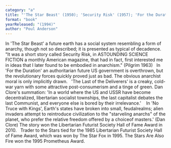 ```yaml
---
category: "a"
title: "'The Star Beast' (1950); 'Security Risk' (1957); 'For the Duration' (1957); 'The Last of the Deliverers' (1958; revised version 1976); 'No Truce with Kings' (1963); Trader to the Stars (1964);  The Star Fox (1965); The Stars Are Also Fire"
format: "book"
yearReleased: "(1994)"
author: "Poul Anderson"
---
```

In 'The Star Beast' a future earth has a social system resembling a form of anarchy, though not so described; it is presented as typical of decadence.
 
"It was a short story called Security Risk, in ASTOUNDING SCIENCE FICTION a monthly American magazine, that had in fact, first interested me in ideas that I later found to be embodied in anarchism." (Pilgrim 1963)
 
In 'For the Duration' an authoritarian future US government is overthrown, but the revolutionary forces quickly proved just as bad. The obvious anarchist moral is only implicitly drawn.
 
'The Last of the Deliverers' is a creaky, cold-war yarn with some attractive post-consumerism and a tinge of green. Dan Clore's summation: 'In a world where the US and USSR have become decentralized, libertarian socialist townships, the last capitalist debates the last Communist, and everyone else is bored by their irrelevance.'  
 
In 'No Truce with Kings', Earth's states have broken into small, feudalrealms; alien invaders attempt to reintroduce civilization to the "starveling anarchs" of the planet, who prefer the relative freedom offered by a choiceof masters.' (Dan Clore) The story won the Libertarian Futurist Society Hall of Fame Award in 2010.
 
Trader to the Stars tied for the 1985 Libertarian Futurist Society Hall of Fame Award, which was won by The Star Fox in 1995. The Stars Are Also Fire won the 1995 Prometheus Award.
